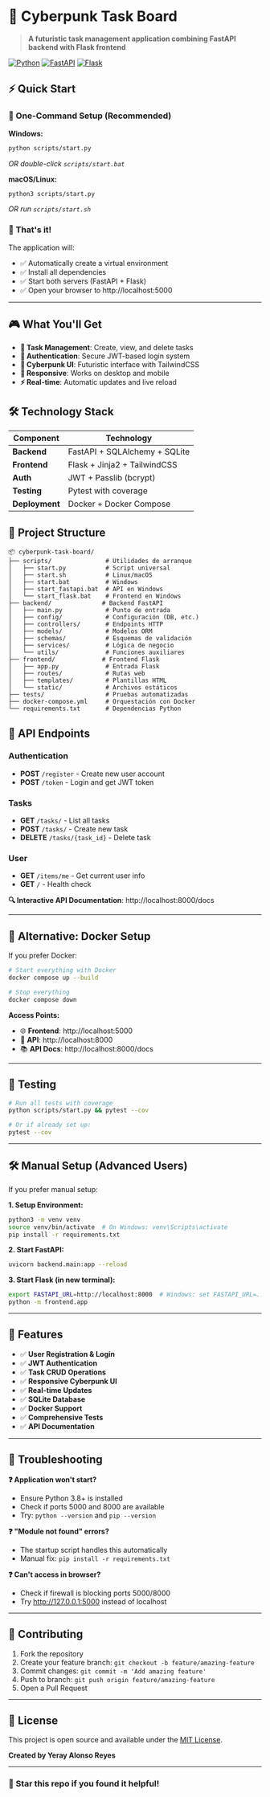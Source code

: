 # 🚀 Cyberpunk Task Board

> **A futuristic task management application combining FastAPI backend with Flask frontend**

[![Python](https://img.shields.io/badge/Python-3.8+-blue.svg)](https://python.org)
[![FastAPI](https://img.shields.io/badge/FastAPI-Latest-green.svg)](https://fastapi.tiangolo.com/)
[![Flask](https://img.shields.io/badge/Flask-Latest-red.svg)](https://flask.palletsprojects.com/)

## ⚡ Quick Start

### 🎯 One-Command Setup (Recommended)

**Windows:**
```bash
python scripts/start.py
```
*OR double-click `scripts/start.bat`*

**macOS/Linux:**
```bash
python3 scripts/start.py
```
*OR run `scripts/start.sh`*

### 🌟 That's it! 
The application will:
- ✅ Automatically create a virtual environment
- ✅ Install all dependencies
- ✅ Start both servers (FastAPI + Flask)
- ✅ Open your browser to http://localhost:5000

---

## 🎮 What You'll Get

- **🎯 Task Management**: Create, view, and delete tasks
- **🔐 Authentication**: Secure JWT-based login system
- **🎨 Cyberpunk UI**: Futuristic interface with TailwindCSS
- **📱 Responsive**: Works on desktop and mobile
- **⚡ Real-time**: Automatic updates and live reload

## 🛠️ Technology Stack
| Component | Technology |
|-----------|------------|
| **Backend** | FastAPI + SQLAlchemy + SQLite |
| **Frontend** | Flask + Jinja2 + TailwindCSS |
| **Auth** | JWT + Passlib (bcrypt) |
| **Testing** | Pytest with coverage |
| **Deployment** | Docker + Docker Compose |

## 📁 Project Structure

``` 
📦 cyberpunk-task-board/
├── scripts/               # Utilidades de arranque
│   ├── start.py           # Script universal
│   ├── start.sh           # Linux/macOS
│   ├── start.bat          # Windows
│   ├── start_fastapi.bat  # API en Windows
│   └── start_flask.bat    # Frontend en Windows
├── backend/              # Backend FastAPI
│   ├── main.py            # Punto de entrada
│   ├── config/            # Configuración (DB, etc.)
│   ├── controllers/       # Endpoints HTTP
│   ├── models/            # Modelos ORM
│   ├── schemas/           # Esquemas de validación
│   ├── services/          # Lógica de negocio
│   └── utils/             # Funciones auxiliares
├── frontend/             # Frontend Flask
│   ├── app.py             # Entrada Flask
│   ├── routes/            # Rutas web
│   ├── templates/         # Plantillas HTML
│   └── static/            # Archivos estáticos
├── tests/                 # Pruebas automatizadas
├── docker-compose.yml     # Orquestación con Docker
└── requirements.txt       # Dependencias Python
``` 

## 🔗 API Endpoints

### Authentication
- **POST** `/register` - Create new user account
- **POST** `/token` - Login and get JWT token

### Tasks
- **GET** `/tasks/` - List all tasks
- **POST** `/tasks/` - Create new task
- **DELETE** `/tasks/{task_id}` - Delete task

### User
- **GET** `/items/me` - Get current user info
- **GET** `/` - Health check

**🔍 Interactive API Documentation**: http://localhost:8000/docs

---

## 🐳 Alternative: Docker Setup

If you prefer Docker:

```bash
# Start everything with Docker
docker compose up --build

# Stop everything
docker compose down
```

**Access Points:**
- 🌐 **Frontend**: http://localhost:5000
- 🔧 **API**: http://localhost:8000
- 📚 **API Docs**: http://localhost:8000/docs

---

## 🧪 Testing

```bash
# Run all tests with coverage
python scripts/start.py && pytest --cov

# Or if already set up:
pytest --cov
```

---

## 🛠️ Manual Setup (Advanced Users)

If you prefer manual setup:

**1. Setup Environment:**
```bash
python3 -m venv venv
source venv/bin/activate  # On Windows: venv\Scripts\activate
pip install -r requirements.txt
```

**2. Start FastAPI:**
```bash
uvicorn backend.main:app --reload
```

**3. Start Flask (in new terminal):**
```bash
export FASTAPI_URL=http://localhost:8000  # Windows: set FASTAPI_URL=...
python -m frontend.app
```

---

## 🎯 Features

- ✅ **User Registration & Login**
- ✅ **JWT Authentication**
- ✅ **Task CRUD Operations**
- ✅ **Responsive Cyberpunk UI**
- ✅ **Real-time Updates**
- ✅ **SQLite Database**
- ✅ **Docker Support**
- ✅ **Comprehensive Tests**
- ✅ **API Documentation**

---

## 🔧 Troubleshooting

**❓ Application won't start?**
- Ensure Python 3.8+ is installed
- Check if ports 5000 and 8000 are available
- Try: `python --version` and `pip --version`

**❓ "Module not found" errors?**
- The startup script handles this automatically
- Manual fix: `pip install -r requirements.txt`

**❓ Can't access in browser?**
- Check if firewall is blocking ports 5000/8000
- Try http://127.0.0.1:5000 instead of localhost

---

## 🤝 Contributing

1. Fork the repository
2. Create your feature branch: `git checkout -b feature/amazing-feature`
3. Commit changes: `git commit -m 'Add amazing feature'`
4. Push to branch: `git push origin feature/amazing-feature`
5. Open a Pull Request

---

## 📄 License

This project is open source and available under the [MIT License](LICENSE).

**Created by Yeray Alonso Reyes**

---

### 🌟 Star this repo if you found it helpful!

